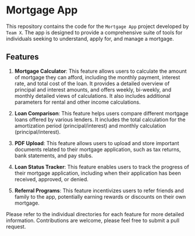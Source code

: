 # Mortgage App

This repository contains the code for the `Mortgage App` project developed by `Team X`. The app is designed to provide a comprehensive suite of tools for individuals seeking to understand, apply for, and manage a mortgage. 

## Features

1. **Mortgage Calculator**: This feature allows users to calculate the amount of mortgage they can afford, including the monthly payment, interest rate, and total cost of the loan. It provides a detailed overview of principal and interest amounts, and offers weekly, bi-weekly, and monthly detailed views of calculations. It also includes additional parameters for rental and other income calculations.

2. **Loan Comparison**: This feature helps users compare different mortgage loans offered by various lenders. It includes the total calculation for the amortization period (principal/interest) and monthly calculation (principal/interest).

3. **PDF Upload**: This feature allows users to upload and store important documents related to their mortgage application, such as tax returns, bank statements, and pay stubs.

4. **Loan Status Tracker**: This feature enables users to track the progress of their mortgage application, including when their application has been received, approved, or denied.

5. **Referral Programs**: This feature incentivizes users to refer friends and family to the app, potentially earning rewards or discounts on their own mortgage.

Please refer to the individual directories for each feature for more detailed information. Contributions are welcome, please feel free to submit a pull request.
